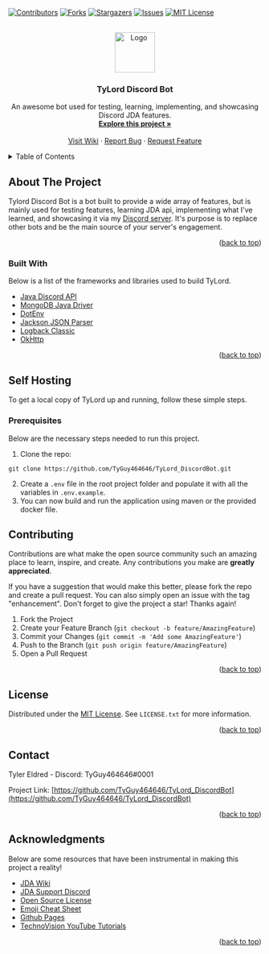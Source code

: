 <div id="top"></div>
<!--
*** Thanks for checking out the Best-README-Template. If you have a suggestion
*** that would make this better, please fork the repo and create a pull request
*** or simply open an issue with the tag "enhancement".
*** Don't forget to give the project a star!
*** Thanks again! Now go create something AMAZING! :D
-->



<!-- PROJECT SHIELDS -->
<!--
*** I'm using markdown "reference style" links for readability.
*** Reference links are enclosed in brackets [ ] instead of parentheses ( ).
*** See the bottom of this document for the declaration of the reference variables
*** for contributors-url, forks-url, etc. This is an optional, concise syntax you may use.
*** https://www.markdownguide.org/basic-syntax/#reference-style-links
-->
[![Contributors][contributors-shield]][contributors-url]
[![Forks][forks-shield]][forks-url]
[![Stargazers][stars-shield]][stars-url]
[![Issues][issues-shield]][issues-url]
[![MIT License][license-shield]][license-url]



<!-- PROJECT LOGO -->
<br />
<div align="center">
  <a href="https://github.com/TyGuy464646/TyLord_DiscordBot">
    <img src="https://avatars.githubusercontent.com/u/15643333?v=4" alt="Logo" width="80" height="80">
  </a>

<h3 align="center">TyLord Discord Bot</h3>

  <p align="center">
    An awesome bot used for testing, learning, implementing, and showcasing Discord JDA features.
    <br />
    <a href="https://github.com/TyGuy464646/TyLord_DiscordBot/tree/master/src/main/java/me/TyGuy464646"><strong>Explore this project »</strong></a>
    <br />
    <br />
    <a href="https://github.com/TyGuy464646/TyLord_DiscordBot">Visit Wiki</a>
    ·
    <a href="https://github.com/TyGuy464646/TyLord_DiscordBot/issues">Report Bug</a>
    ·
    <a href="https://github.com/TyGuy464646/TyLord_DiscordBot/issues">Request Feature</a>
  </p>
</div>



<!-- TABLE OF CONTENTS -->
<details>
  <summary>Table of Contents</summary>
  <ol>
    <li>
      <a href="#about-the-project">About The Project</a>
      <ul>
        <li><a href="#built-with">Built With</a></li>
      </ul>
    </li>
    <li>
      <a href="#getting-started">Getting Started</a>
      <ul>
        <li><a href="#prerequisites">Prerequisites</a></li>
        <li><a href="#installation">Installation</a></li>
      </ul>
    </li>
    <li><a href="#contributing">Contributing</a></li>
    <li><a href="#license">License</a></li>
    <li><a href="#contact">Contact</a></li>
    <li><a href="#acknowledgments">Acknowledgments</a></li>
  </ol>
</details>



<!-- ABOUT THE PROJECT -->
## About The Project

Tylord Discord Bot is a bot built to provide a wide array of features, but is mainly used for testing
features, learning JDA api, implementing what I've learned, and showcasing it via my [Discord server](https://discord.gg/znDDjhhpRk).
It's purpose is to replace other bots and be the main source of your server's engagement. 

<p align="right">(<a href="#top">back to top</a>)</p>



### Built With

Below is a list of the frameworks and libraries used to build TyLord.

* [Java Discord API](https://github.com/DV8FromTheWorld/JDA)
* [MongoDB Java Driver](https://mongodb.github.io/mongo-java-driver/)
* [DotEnv](https://github.com/cdimascio/dotenv-java)
* [Jackson JSON Parser](https://github.com/FasterXML/jackson)
* [Logback Classic](https://mvnrepository.com/artifact/ch.qos.logback/logback-classic)
* [OkHttp](https://github.com/square/okhttp)

<p align="right">(<a href="#top">back to top</a>)</p>



<!-- Self Hosting -->
## Self Hosting

To get a local copy of TyLord up and running, follow these simple steps.

### Prerequisites

Below are the necessary steps needed to run this project.
1. Clone the repo:
```
git clone https://github.com/TyGuy464646/TyLord_DiscordBot.git
```
2. Create a `.env` file in the root project folder and populate it with all the variables
in `.env.example`.
3. You can now build and run the application using maven or the provided docker file.


<!-- CONTRIBUTING -->
## Contributing

Contributions are what make the open source community such an amazing place to learn, inspire, and create. Any contributions you make are **greatly appreciated**.

If you have a suggestion that would make this better, please fork the repo and create a pull request. You can also simply open an issue with the tag "enhancement".
Don't forget to give the project a star! Thanks again!

1. Fork the Project
2. Create your Feature Branch (`git checkout -b feature/AmazingFeature`)
3. Commit your Changes (`git commit -m 'Add some AmazingFeature'`)
4. Push to the Branch (`git push origin feature/AmazingFeature`)
5. Open a Pull Request

<p align="right">(<a href="#top">back to top</a>)</p>



<!-- LICENSE -->
## License

Distributed under the [MIT License](https://github.com/TyGuy464646/TyLord_DiscordBot/blob/master/LICENSE). See `LICENSE.txt` for more information.

<p align="right">(<a href="#top">back to top</a>)</p>



<!-- CONTACT -->
## Contact

Tyler Eldred - Discord: TyGuy464646#0001

Project Link: [https://github.com/TyGuy464646/TyLord_DiscordBot](https://github.com/TyGuy464646/TyLord_DiscordBot)

<p align="right">(<a href="#top">back to top</a>)</p>



<!-- ACKNOWLEDGMENTS -->
## Acknowledgments

Below are some resources that have been instrumental in making this project a reality!

* [JDA Wiki](https://jda.wiki/introduction/jda/)
* [JDA Support Discord](https://discord.com/invite/0hMr4ce0tIl3SLv5)
* [Open Source License](https://choosealicense.com/)
* [Emoji Cheat Sheet](https://www.webfx.com/tools/emoji-cheat-sheet/)
* [Github Pages](https://pages.github.com/)
* [TechnoVision YouTube Tutorials](https://www.youtube.com/c/TechnoVisionTV)

<p align="right">(<a href="#top">back to top</a>)</p>



<!-- MARKDOWN LINKS & IMAGES -->
<!-- https://www.markdownguide.org/basic-syntax/#reference-style-links -->
[contributors-shield]: https://img.shields.io/github/contributors/TyGuy464646/TyLord_DiscordBot.svg?style=for-the-badge
[contributors-url]: https://github.com/TyGuy464646/TyLord_DiscordBot/graphs/contributors
[forks-shield]: https://img.shields.io/github/forks/TyGuy464646/TyLord_DiscordBot.svg?style=for-the-badge
[forks-url]: https://github.com/TyGuy464646/TyLord_DiscordBot/network/members
[stars-shield]: https://img.shields.io/github/stars/TyGuy464646/TyLord_DiscordBot.svg?style=for-the-badge
[stars-url]: https://github.com/TyGuy464646/TyLord_DiscordBot/stargazers
[issues-shield]: https://img.shields.io/github/issues/TyGuy464646/TyLord_DiscordBot.svg?style=for-the-badge
[issues-url]: https://github.com/TyGuy464646/TyLord_DiscordBot/issues
[license-shield]: https://img.shields.io/github/license/TyGuy464646/TyLord_DiscordBot.svg?style=for-the-badge
[license-url]: https://github.com/TyGuy464646/TyLord_DiscordBot/blob/master/LICENSE
[linkedin-shield]: https://img.shields.io/badge/-LinkedIn-black.svg?style=for-the-badge&logo=linkedin&colorB=555
[linkedin-url]: https://linkedin.com/in/othneildrew
